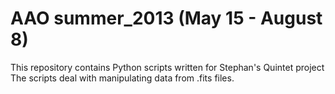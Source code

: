 AAO summer_2013 (May 15 - August 8)
===========

This repository contains Python scripts written for Stephan's Quintet project
The scripts deal with manipulating data from .fits files.

